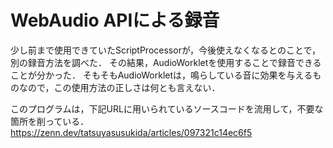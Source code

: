 # WebAudio APIによる録音

少し前まで使用できていたScriptProcessorが，今後使えなくなるとのことで，別の録音方法を調べた．
その結果，AudioWorkletを使用することで録音できることが分かった．
そもそもAudioWorkletは，鳴らしている音に効果を与えるものなので，この使用方法の正しさは何とも言えない．

このプログラムは，下記URLに用いられているソースコードを流用して，不要な箇所を削っている．
https://zenn.dev/tatsuyasusukida/articles/097321c14ec6f5